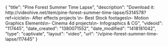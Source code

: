 {
    "title": "Pine Forest Summer Time Lapse",
    "description": "Download it: http:\/\/videohive.net\/item\/pine-forest-summer-time-lapse\/5314578?ref=icicle\n- After effects projects \n- Best Stock footages\n- Motion Graphics Elements\n- Cinema 4d projects\n- Infographics & CG",
    "videoid": "117445",
    "date_created": "1380071552",
    "date_modified": "1418181042",
    "type": "captivate",
    "layout": "video",
    "url": "\/v\/pine-forest-summer-time-lapse\/117445"
}